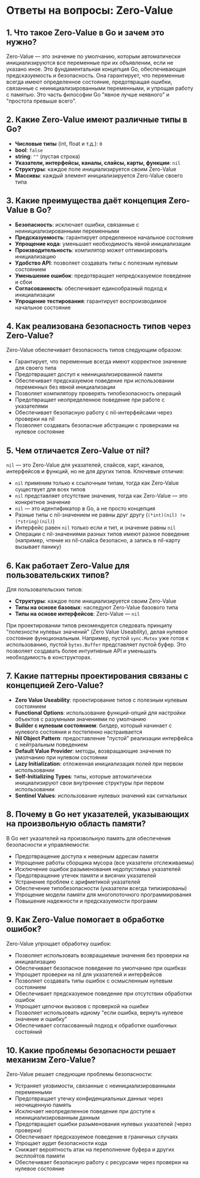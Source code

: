 # Ответы на вопросы: Zero-Value

## 1. Что такое Zero-Value в Go и зачем это нужно?

Zero-Value — это значение по умолчанию, которым автоматически инициализируются все переменные при их объявлении, если не указано иное. Это фундаментальная концепция Go, обеспечивающая предсказуемость и безопасность. Она гарантирует, что переменные всегда имеют определенное состояние, предотвращая ошибки, связанные с неинициализированными переменными, и упрощая работу с памятью. Это часть философии Go "явное лучше неявного" и "простота превыше всего".

## 2. Какие Zero-Value имеют различные типы в Go?

- **Числовые типы** (int, float и т.д.): `0`
- **bool**: `false`
- **string**: `""` (пустая строка)
- **Указатели, интерфейсы, каналы, слайсы, карты, функции**: `nil`
- **Структуры**: каждое поле инициализируется своим Zero-Value
- **Массивы**: каждый элемент инициализируется Zero-Value своего типа

## 3. Какие преимущества даёт концепция Zero-Value в Go?

- **Безопасность**: исключает ошибки, связанные с неинициализированными переменными
- **Предсказуемость**: гарантирует определенное начальное состояние
- **Упрощение кода**: уменьшает необходимость явной инициализации
- **Производительность**: компилятор может оптимизировать инициализацию
- **Удобство API**: позволяет создавать типы с полезным нулевым состоянием
- **Уменьшение ошибок**: предотвращает непредсказуемое поведение и сбои
- **Согласованность**: обеспечивает единообразный подход к инициализации
- **Упрощение тестирования**: гарантирует воспроизводимое начальное состояние

## 4. Как реализована безопасность типов через Zero-Value?

Zero-Value обеспечивает безопасность типов следующим образом:
- Гарантирует, что переменные всегда имеют корректное значение для своего типа
- Предотвращает доступ к неинициализированной памяти
- Обеспечивает предсказуемое поведение при использовании переменных без явной инициализации
- Позволяет компилятору проверять типобезопасность операций
- Предотвращает неопределенное поведение при работе с указателями
- Обеспечивает безопасную работу с nil-интерфейсами через проверки на nil
- Позволяет создавать безопасные абстракции с проверками на нулевое состояние

## 5. Чем отличается Zero-Value от nil?

`nil` — это Zero-Value для указателей, слайсов, карт, каналов, интерфейсов и функций, но не для других типов. Ключевые отличия:
- `nil` применим только к ссылочным типам, тогда как Zero-Value существует для всех типов
- `nil` представляет отсутствие значения, тогда как Zero-Value — это конкретное значение
- `nil` — это идентификатор в Go, а не просто концепция
- Разные типы с nil-значением не равны друг другу (`(*int)(nil) != (*string)(nil)`)
- Интерфейс равен `nil` только если и тип, и значение равны `nil`
- Операции с nil-значениями разных типов имеют разное поведение (например, чтение из nil-слайса безопасно, а запись в nil-карту вызывает панику)

## 6. Как работает Zero-Value для пользовательских типов?

Для пользовательских типов:
- **Структуры**: каждое поле инициализируется своим Zero-Value
- **Типы на основе базовых**: наследуют Zero-Value базового типа
- **Типы на основе интерфейсов**: Zero-Value — `nil`

При проектировании типов рекомендуется следовать принципу "полезности нулевых значений" (Zero Value Useability), делая нулевое состояние функциональным. Например, пустой `sync.Mutex` уже готов к использованию, пустой `bytes.Buffer` представляет пустой буфер. Это позволяет создавать более интуитивные API и уменьшать необходимость в конструкторах.

## 7. Какие паттерны проектирования связаны с концепцией Zero-Value?

- **Zero Value Useability**: проектирование типов с полезным нулевым состоянием
- **Functional Options**: использование функций-опций для настройки объектов с разумными значениями по умолчанию
- **Builder с нулевым состоянием**: билдер, который начинает с нулевого состояния и постепенно настраивается
- **Nil Object Pattern**: предоставление "пустой" реализации интерфейса с нейтральным поведением
- **Default Value Provider**: методы, возвращающие значения по умолчанию при нулевом состоянии
- **Lazy Initialization**: отложенная инициализация полей при первом использовании
- **Self-Initializing Types**: типы, которые автоматически инициализируют свои внутренние структуры при первом использовании
- **Sentinel Values**: использование нулевых значений как сигнальных

## 8. Почему в Go нет указателей, указывающих на произвольную область памяти?

В Go нет указателей на произвольную память для обеспечения безопасности и управляемости:
- Предотвращение доступа к неверным адресам памяти
- Упрощение работы сборщика мусора (все указатели отслеживаемы)
- Исключение ошибок разыменования недопустимых указателей
- Предотвращение утечек памяти и висячих указателей
- Устранение проблем с арифметикой указателей
- Обеспечение типобезопасности (указатели всегда типизированы)
- Упрощение модели памяти для многопоточного программирования
- Повышение надежности и предсказуемости программ

## 9. Как Zero-Value помогает в обработке ошибок?

Zero-Value упрощает обработку ошибок:
- Позволяет использовать возвращаемые значения без проверки на инициализацию
- Обеспечивает безопасное поведение по умолчанию при ошибках
- Упрощает проверки на nil для указателей и интерфейсов
- Позволяет создавать типы ошибок с осмысленным нулевым состоянием
- Обеспечивает предсказуемое поведение при отсутствии обработки ошибок
- Упрощает цепочки вызовов с проверкой на ошибки
- Позволяет использовать идиому "если ошибка, вернуть нулевое значение и ошибку"
- Обеспечивает согласованный подход к обработке ошибочных состояний

## 10. Какие проблемы безопасности решает механизм Zero-Value?

Zero-Value решает следующие проблемы безопасности:
- Устраняет уязвимости, связанные с неинициализированными переменными
- Предотвращает утечку конфиденциальных данных через неочищенную память
- Исключает неопределенное поведение при доступе к неинициализированным данным
- Предотвращает ошибки разыменования нулевых указателей (через проверки)
- Обеспечивает предсказуемое поведение в граничных случаях
- Упрощает аудит безопасности кода
- Снижает вероятность атак на переполнение буфера и других эксплойтов памяти
- Обеспечивает безопасную работу с ресурсами через проверки на нулевое состояние
